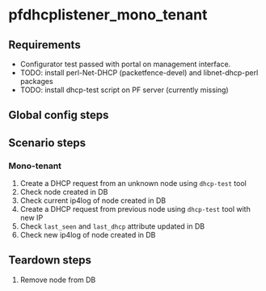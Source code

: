 # pfdhcplistener_mono_tenant

## Requirements
- Configurator test passed with portal on management interface.
- TODO: install perl-Net-DHCP (packetfence-devel) and libnet-dhcp-perl
  packages
- TODO: install dhcp-test script on PF server (currently missing)

## Global config steps


## Scenario steps

### Mono-tenant
1. Create a DHCP request from an unknown node using `dhcp-test` tool
1. Check node created in DB
1. Check current ip4log of node created in DB
1. Create a DHCP request from previous node using `dhcp-test` tool with new IP
1. Check `last_seen` and `last_dhcp` attribute updated in DB 
1. Check new ip4log of node created in DB

## Teardown steps
1. Remove node from DB
